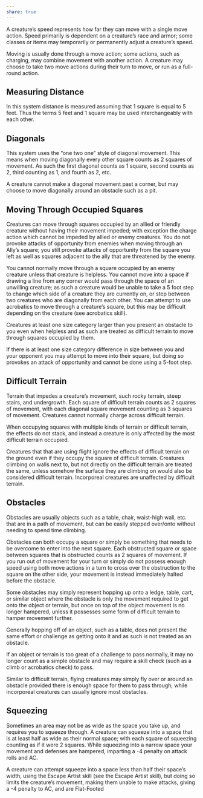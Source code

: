 ```yaml
---
share: true
---
```

A creature’s speed represents how far they can move with a single move action. Speed primarily is dependent on a creature’s race and armor; some classes or items may temporarily or permanently adjust a creature’s speed.

Moving is usually done through a move action; some actions, such as charging, may combine movement with another action. A creature may choose to take two move actions during their turn to move, or run as a full-round action.

## Measuring Distance

In this system distance is measured assuming that 1 square is equal to 5 feet. Thus the terms 5 feet and 1 square may be used interchangeably with each other.

## Diagonals

This system uses the “one two one” style of diagonal movement. This means when moving diagonally every other square counts as 2 squares of movement. As such the first diagonal counts as 1 square, second counts as 2, third counting as 1, and fourth as 2, etc.

A creature cannot make a diagonal movement past a corner, but may choose to move diagonally around an obstacle such as a pit.

## Moving Through Occupied Squares

Creatures can move through squares occupied by an allied or friendly creature without having their movement impeded; with exception the charge action which cannot be impeded by allied or enemy creatures. You do not provoke attacks of opportunity from enemies when moving through an Ally’s square; you still provoke attacks of opportunity from the square you left as well as squares adjacent to the ally that are threatened by the enemy.

You cannot normally move through a square occupied by an enemy creature unless that creature is helpless. You cannot move into a space if drawing a line from any corner would pass through the space of an unwilling creature; as such a creature would be unable to take a 5 foot step to change which side of a creature they are currently on, or step between two creatures who are diagonally from each other. You can attempt to use acrobatics to move through a creature’s square, but this may be difficult depending on the creature (see acrobatics skill).

Creatures at least one size category larger than you present an obstacle to you even when helpless and as such are treated as difficult terrain to move through squares occupied by them.

If there is at least one size category difference in size between you and your opponent you may attempt to move into their square, but doing so provokes an attack of opportunity and cannot be done using a 5-foot step.

## Difficult Terrain

Terrain that impedes a creature’s movement, such rocky terrain, steep stairs, and undergrowth. Each square of difficult terrain counts as 2 squares of movement, with each diagonal square movement counting as 3 squares of movement. Creatures cannot normally charge across difficult terrain.

When occupying squares with multiple kinds of terrain or difficult terrain, the effects do not stack, and instead a creature is only affected by the most difficult terrain occupied.

Creatures that that are using flight ignore the effects of difficult terrain on the ground even if they occupy the square of difficult terrain. Creatures climbing on walls next to, but not directly on the difficult terrain are treated the same, unless somehow the surface they are climbing on would also be considered difficult terrain. Incorporeal creatures are unaffected by difficult terrain.

## Obstacles

Obstacles are usually objects such as a table, chair, waist-high wall, etc. that are in a path of movement, but can be easily stepped over/onto without needing to spend time climbing.

Obstacles can both occupy a square or simply be something that needs to be overcome to enter into the next square. Each obstructed square or space between squares that is obstructed counts as 2 squares of movement. If you run out of movement for your turn or simply do not possess enough speed using both move actions in a turn to cross over the obstruction to the square on the other side, your movement is instead immediately halted before the obstacle.

Some obstacles may simply represent hopping up onto a ledge, table, cart, or similar object where the obstacle is only the movement required to get onto the object or terrain, but once on top of the object movement is no longer hampered, unless it possesses some form of difficult terrain to hamper movement further.

Generally hopping off of an object, such as a table, does not present the same effort or challenge as getting onto it and as such is not treated as an obstacle.

If an object or terrain is too great of a challenge to pass normally, it may no longer count as a simple obstacle and may require a skill check (such as a climb or acrobatics check) to pass.

Similar to difficult terrain, flying creatures may simply fly over or around an obstacle provided there is enough space for them to pass through; while incorporeal creatures can usually ignore most obstacles.

## Squeezing

Sometimes an area may not be as wide as the space you take up, and requires you to squeeze through. A creature can squeeze into a space that is at least half as wide as their normal space; with each square of squeezing counting as if it were 2 squares. While squeezing into a narrow space your movement and defenses are hampered, imparting a -4 penalty on attack rolls and AC.

A creature can attempt squeeze into a space less than half their space’s width, using the Escape Artist skill (see the Escape Artist skill), but doing so limits the creature’s movement, making them unable to make attacks, giving a -4 penalty to AC, and are Flat-Footed